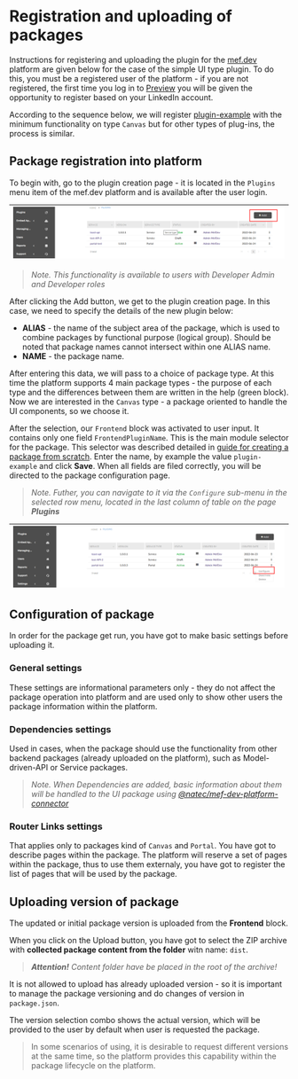 

# Registration and uploading of packages

Instructions for registering and uploading the plugin for the [mef.dev](https://mef.dev/) platform are given below for the case of the simple UI type plugin. To do this, you must be a registered user of the platform - if you are not registered, the first time you log in to [Preview](https://preview.mef.dev) you will be given the opportunity to register based on your LinkedIn account.

According to the sequence below, we will register [plugin-example](https://github.com/mef-dev/ui-plugin-example) with the minimum functionality on type `Canvas` but for other types of plug-ins, the process is similar.

## Package registration into platform

To begin with, go to the plugin creation page - it is located in the `Plugins` menu item of the mef.dev platform and is available after the user login.

|![Creating page](/Images/dev_guides/create_ui_plugin/1.png)|
| :--: |

> *Note. This functionality is available to users with Developer Admin and Developer roles*

After clicking the Add button, we get to the plugin creation page. In this case, we need to specify the details of the new plugin below:

- **ALIAS** - the name of the subject area of the package, which is used to combine packages by functional purpose (logical group). Should be noted that package names cannot intersect within one ALIAS name. 
- **NAME** - the package name. 

After entering this data, we will pass to a choice of package type. At this time the platform supports 4 main package types - the purpose of each type and the differences between them are written in the help (green block). Now we are interested in the `Canvas` type - a package oriented to handle the UI components, so we choose it.

After the selection, our `Frontend` block was activated to user input. It contains only one field `FrontendPluginName`. This is the main module selector for the package. This selector was described detailed in [guide for creating a package from scratch](https://mef.dev/en/dev_guides/first_ui_plugin.md). Enter the name, by example the value `plugin-example` and click **Save**.
When all fields are filed correctly, you will be directed to the package configuration page.

> *Note. Futher, you can navigate to it via the `Configure` sub-menu in the selected row menu, located in the last column of table on the page* ***Plugins***

|![Creating page](/Images/dev_guides/create_ui_plugin/2.png)|
| :--: |

## Configuration of package
In order for the package get run, you have got to make basic settings before uploading it.

### General settings
These settings are informational parameters only - they do not affect the package operation into platform and are used only to show other users the package information within the platform. 

### Dependencies settings
Used in cases, when the package should use the functionality from other backend packages (already uploaded on the platform), such as Model-driven-API or Service packages.
> *Note. When Dependencies are added, basic information about them will be handled to the UI package using [@natec/mef-dev-platform-connector](https://www.npmjs.com/package/@natec/mef-dev-platform-connector)*

### Router Links settings
That applies only to packages kind of `Canvas` and `Portal`. You have got to describe pages within the package. The platform will reserve a set of pages within the package, thus to use them externaly, you have got to register the list of pages that will be used by the package.

## Uploading version of package
The updated or initial package version is uploaded from the **Frontend** block.

When you click on the Upload button, you have got to select the ZIP archive with **collected package content from the folder** witn name: `dist`.
> ***Attention!*** *Content folder have be placed in the root of the archive!*

It is not allowed to upload has already uploaded version - so it is important to manage the package versioning and do changes of version in `package.json`.

The version selection combo shows the actual version, which will be provided to the user by default when user is requested the package.
> In some scenarios of using, it is desirable to request different versions at the same time, so the platform provides this capability within the package lifecycle on the platform.
